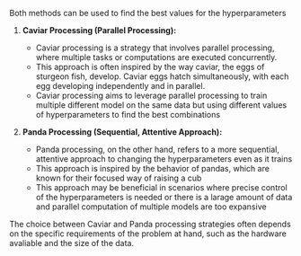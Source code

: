 Both methods can be used to find the best values for the hyperparameters

1. **Caviar Processing (Parallel Processing):**
   - Caviar processing is a strategy that involves parallel processing, where multiple tasks or computations are executed concurrently.
   - This approach is often inspired by the way caviar, the eggs of sturgeon fish, develop. Caviar eggs hatch simultaneously, with each egg developing independently and in parallel.
   - Caviar processing aims to leverage parallel processing to train multiple different model on the same data but using different values of hyperparameters to find the best combinations

2. **Panda Processing (Sequential, Attentive Approach):**
   - Panda processing, on the other hand, refers to a more sequential, attentive approach to changing the hyperparameters even as it trains
   - This approach is inspired by the behavior of pandas, which are known for their focused way of raising a cub
   - This approach may be beneficial in scenarios where precise control of the hyperparameters is needed or there is a larage amount of data and parallel computation of multiple models are too expansive

The choice between Caviar and Panda processing strategies often depends on the specific requirements of the problem at hand, such as the hardware avaliable and the size of the data.
